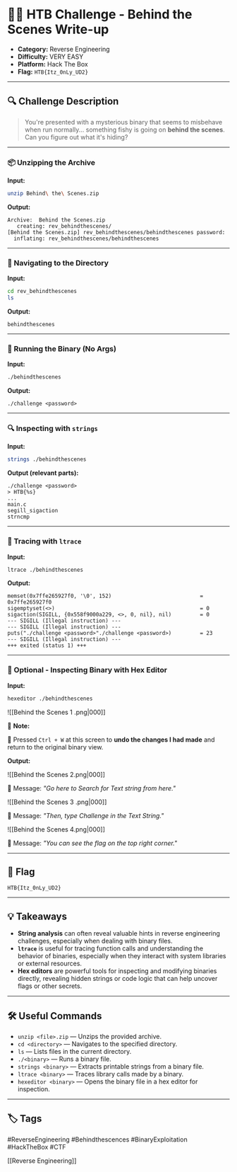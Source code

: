 # 🕵️‍♂️ HTB Challenge - Behind the Scenes Write-up

- **Category:** Reverse Engineering  
- **Difficulty:**  VERY EASY
- **Platform:**  Hack The Box  
- **Flag:**  `HTB{Itz_0nLy_UD2}`

---

## 🔍 Challenge Description

> You're presented with a mysterious binary that seems to misbehave when run normally... something fishy is going on **behind the scenes**. Can you figure out what it's hiding?

---

### 📦 Unzipping the Archive

**Input:**
```bash
unzip Behind\ the\ Scenes.zip
````

**Output:**

```
Archive:  Behind the Scenes.zip
   creating: rev_behindthescenes/
[Behind the Scenes.zip] rev_behindthescenes/behindthescenes password: 
  inflating: rev_behindthescenes/behindthescenes
```

---

### 📂 Navigating to the Directory

**Input:**

```bash
cd rev_behindthescenes
ls
```

**Output:**

```
behindthescenes
```

---

### 🚀 Running the Binary (No Args)

**Input:**

```bash
./behindthescenes
```

**Output:**

```
./challenge <password>
```

---

### 🔍 Inspecting with `strings`

**Input:**

```bash
strings ./behindthescenes
```

**Output (relevant parts):**

```
./challenge <password>
> HTB{%s}
...
main.c
segill_sigaction
strncmp
```

---

### 🧵 Tracing with `ltrace`

**Input:**

```bash
ltrace ./behindthescenes
```

**Output:**

```
memset(0x7ffe265927f0, '\0', 152)                            = 0x7ffe265927f0
sigemptyset(<>)                                              = 0
sigaction(SIGILL, {0x558f9000a229, <>, 0, nil}, nil)         = 0
--- SIGILL (Illegal instruction) ---
--- SIGILL (Illegal instruction) ---
puts("./challenge <password>"./challenge <password>)         = 23
--- SIGILL (Illegal instruction) ---
+++ exited (status 1) +++
```

---

### 🧠 Optional - Inspecting Binary with Hex Editor

**Input:**

```bash
hexeditor ./behindthescenes
```


![[Behind the Scenes 1 .png|000]]

📍 **Note:**

🔧 Pressed `Ctrl + W` at this screen to **undo the changes I had made** and return to the original binary view.

**Output:**

![[Behind the Scenes 2.png|000]]

📝 Message:  *"Go here to Search for Text string from here."* 

![[Behind the Scenes 3 .png|000]]

📝 Message: *"Then, type Challenge in the Text String."*

![[Behind the Scenes 4.png|000]]

📝 Message: *"You can see the flag on the top right corner."*

---

## 🏁 Flag

```
HTB{Itz_0nLy_UD2}
```


---

## 💡 Takeaways

- **String analysis** can often reveal valuable hints in reverse engineering challenges, especially when dealing with binary files.
- **`ltrace`** is useful for tracing function calls and understanding the behavior of binaries, especially when they interact with system libraries or external resources.
- **Hex editors** are powerful tools for inspecting and modifying binaries directly, revealing hidden strings or code logic that can help uncover flags or other secrets.

---

## 🛠️ Useful Commands

- `unzip <file>.zip` — Unzips the provided archive.
- `cd <directory>` — Navigates to the specified directory.
- `ls` — Lists files in the current directory.
- `./<binary>` — Runs a binary file.
- `strings <binary>` — Extracts printable strings from a binary file.
- `ltrace <binary>` — Traces library calls made by a binary.
- `hexeditor <binary>` — Opens the binary file in a hex editor for inspection.

---
## 🏷️ Tags

#ReverseEngineering #Behindthescences #BinaryExploitation #HackTheBox #CTF  

[[Reverse Engineering]]

